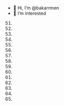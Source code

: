 - 👋 Hi, I’m @bakarrmen
- 👀 I’m interested
51.
52.
53.
54.
55.
56.
57.
58.
59.
60.
61.
62.
63.
64.
65.
